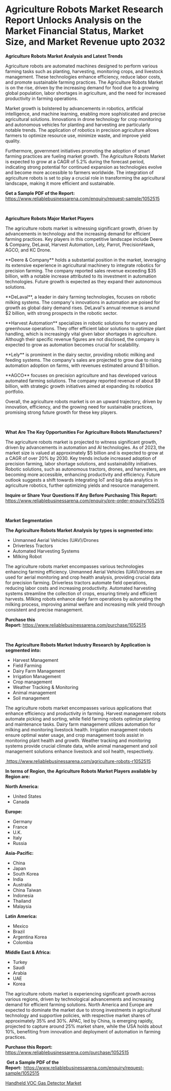 <p><h1>Agriculture Robots Market Research Report Unlocks Analysis on the Market Financial Status, Market Size, and Market Revenue upto 2032</h1></p><p><strong>Agriculture Robots Market Analysis and Latest Trends</strong></p>
<p><p>Agriculture robots are automated machines designed to perform various farming tasks such as planting, harvesting, monitoring crops, and livestock management. These technologies enhance efficiency, reduce labor costs, and promote sustainable farming practices. The Agriculture Robots Market is on the rise, driven by the increasing demand for food due to a growing global population, labor shortages in agriculture, and the need for increased productivity in farming operations.</p><p>Market growth is bolstered by advancements in robotics, artificial intelligence, and machine learning, enabling more sophisticated and precise agricultural solutions. Innovations in drone technology for crop monitoring and autonomous vehicles for planting and harvesting are particularly notable trends. The application of robotics in precision agriculture allows farmers to optimize resource use, minimize waste, and improve yield quality.</p><p>Furthermore, government initiatives promoting the adoption of smart farming practices are fueling market growth. The Agriculture Robots Market is expected to grow at a CAGR of 5.2% during the forecast period, indicating strong potential for continued expansion as technologies evolve and become more accessible to farmers worldwide. The integration of agriculture robots is set to play a crucial role in transforming the agricultural landscape, making it more efficient and sustainable.</p></p>
<p><strong>Get a Sample PDF of the Report:&nbsp;</strong> <a href="https://www.reliablebusinessarena.com/enquiry/request-sample/1052515?utm_campaign=2349&utm_medium=2&utm_source=Github&utm_content=ia&utm_term=16022025&utm_id=agriculture-robots">https://www.reliablebusinessarena.com/enquiry/request-sample/1052515</a></p>
<p>&nbsp;</p>
<p><strong>Agriculture Robots Major Market Players</strong></p>
<p><p>The agriculture robots market is witnessing significant growth, driven by advancements in technology and the increasing demand for efficient farming practices. Key players in this competitive landscape include Deere & Company, DeLaval, Harvest Automation, Lely, Parrot, PrecisionHawk, AGCO, and KC Drone.</p><p>**Deere & Company** holds a substantial position in the market, leveraging its extensive experience in agricultural machinery to integrate robotics for precision farming. The company reported sales revenue exceeding $35 billion, with a notable increase attributed to its investment in automation technologies. Future growth is expected as they expand their autonomous solutions.</p><p>**DeLaval**, a leader in dairy farming technologies, focuses on robotic milking systems. The company's innovations in automation are poised for growth as global dairy demand rises. DeLaval's annual revenue is around $2 billion, with strong prospects in the robotic sector.</p><p>**Harvest Automation** specializes in robotic solutions for nursery and greenhouse operations. They offer efficient labor solutions to optimize plant handling, which is increasingly vital given labor shortages in agriculture. Although their specific revenue figures are not disclosed, the company is expected to grow as automation becomes crucial for scalability.</p><p>**Lely** is prominent in the dairy sector, providing robotic milking and feeding systems. The company's sales are projected to grow due to rising automation adoption on farms, with revenues estimated around $1 billion.</p><p>**AGCO** focuses on precision agriculture and has developed various automated farming solutions. The company reported revenue of about $9 billion, with strategic growth initiatives aimed at expanding its robotics portfolio.</p><p>Overall, the agriculture robots market is on an upward trajectory, driven by innovation, efficiency, and the growing need for sustainable practices, promising strong future growth for these key players.</p></p>
<p>&nbsp;</p>
<p><strong>What Are The Key Opportunities For Agriculture Robots Manufacturers?</strong></p>
<p><p>The agriculture robots market is projected to witness significant growth, driven by advancements in automation and AI technologies. As of 2023, the market size is valued at approximately $5 billion and is expected to grow at a CAGR of over 20% by 2030. Key trends include increased adoption of precision farming, labor shortage solutions, and sustainability initiatives. Robotic solutions, such as autonomous tractors, drones, and harvesters, are becoming more accessible, enhancing productivity and efficiency. Future outlook suggests a shift towards integrating IoT and big data analytics in agriculture robotics, further optimizing yields and resource management.</p></p>
<p><strong>Inquire or Share Your Questions If Any Before Purchasing This Report:</strong> <a href="https://www.reliablebusinessarena.com/enquiry/pre-order-enquiry/1052515?utm_campaign=2349&utm_medium=2&utm_source=Github&utm_content=ia&utm_term=16022025&utm_id=agriculture-robots">https://www.reliablebusinessarena.com/enquiry/pre-order-enquiry/1052515</a></p>
<p>&nbsp;</p>
<p><strong>Market Segmentation</strong></p>
<p><strong>The Agriculture Robots Market Analysis by types is segmented into:</strong></p>
<p><ul><li>Unmanned Aerial Vehicles (UAV)/Drones</li><li>Driverless Tractors</li><li>Automated Harvesting Systems</li><li>Milking Robot</li></ul></p>
<p><p>The agriculture robots market encompasses various technologies enhancing farming efficiency. Unmanned Aerial Vehicles (UAV)/drones are used for aerial monitoring and crop health analysis, providing crucial data for precision farming. Driverless tractors automate field operations, reducing labor costs and increasing productivity. Automated harvesting systems streamline the collection of crops, ensuring timely and efficient harvests. Milking robots enhance dairy farm operations by automating the milking process, improving animal welfare and increasing milk yield through consistent and precise management.</p></p>
<p><strong>Purchase this Report:&nbsp;</strong><a href="https://www.reliablebusinessarena.com/purchase/1052515?utm_campaign=2349&utm_medium=2&utm_source=Github&utm_content=ia&utm_term=16022025&utm_id=agriculture-robots">https://www.reliablebusinessarena.com/purchase/1052515</a></p>
<p>&nbsp;</p>
<p><strong>The Agriculture Robots Market Industry Research by Application is segmented into:</strong></p>
<p><ul><li>Harvest Management</li><li>Field Farming</li><li>Dairy Farm Management</li><li>Irrigation Management</li><li>Crop management</li><li>Weather Tracking & Monitoring</li><li>Animal management</li><li>Soil management</li></ul></p>
<p><p>The agriculture robots market encompasses various applications that enhance efficiency and productivity in farming. Harvest management robots automate picking and sorting, while field farming robots optimize planting and maintenance tasks. Dairy farm management utilizes automation for milking and monitoring livestock health. Irrigation management robots ensure optimal water usage, and crop management tools assist in monitoring plant health and growth. Weather tracking and monitoring systems provide crucial climate data, while animal management and soil management solutions enhance livestock and soil health, respectively.</p></p>
<p><a href="https://www.reliablebusinessarena.com/agriculture-robots-r1052515?utm_campaign=2349&utm_medium=2&utm_source=Github&utm_content=ia&utm_term=16022025&utm_id=agriculture-robots">&nbsp;https://www.reliablebusinessarena.com/agriculture-robots-r1052515</a></p>
<p><strong>In terms of Region, the Agriculture Robots Market Players available by Region are:</strong></p>
<p>
    <p> <strong> North America: </strong>
        <ul>
            <li>United States</li>
            <li>Canada</li>
        </ul>
        </p> 
    <p> <strong> Europe: </strong>
        <ul>
            <li>Germany</li>
            <li>France</li>
            <li>U.K.</li>
            <li>Italy</li>
            <li>Russia</li>
        </ul>
        </p> 
    <p> <strong> Asia-Pacific: </strong>
        <ul>
            <li>China</li>
            <li>Japan</li>
            <li>South Korea</li>
            <li>India</li>
            <li>Australia</li>
            <li>China Taiwan</li>
            <li>Indonesia</li>
            <li>Thailand</li>
            <li>Malaysia</li>
        </ul>
        </p> 
    <p> <strong> Latin America: </strong>
        <ul>
            <li>Mexico</li>
            <li>Brazil</li>
            <li>Argentina Korea</li>
            <li>Colombia</li>
        </ul>
        </p> 
    <p> <strong> Middle East & Africa: </strong>
        <ul>
            <li>Turkey</li>
            <li>Saudi</li>
            <li>Arabia</li>
            <li>UAE</li>
            <li>Korea</li>
        </ul>
    </p>
    </p>
<p><p>The agriculture robots market is experiencing significant growth across various regions, driven by technological advancements and increasing demand for efficient farming solutions. North America and Europe are expected to dominate the market due to strong investments in agricultural technology and supportive policies, with respective market shares of approximately 35% and 30%. APAC, led by China, is emerging rapidly, projected to capture around 25% market share, while the USA holds about 10%, benefiting from innovation and deployment of automation in farming practices.</p></p>
<p><strong>Purchase this Report: </strong><a href="https://www.reliablebusinessarena.com/purchase/1052515?utm_campaign=2349&utm_medium=2&utm_source=Github&utm_content=ia&utm_term=16022025&utm_id=agriculture-robots">https://www.reliablebusinessarena.com/purchase/1052515</a></p>
<p>&nbsp;<strong>Get a Sample PDF of the Report:&nbsp;&nbsp;</strong><a href="https://www.reliablebusinessarena.com/enquiry/request-sample/1052515?utm_campaign=2349&utm_medium=2&utm_source=Github&utm_content=ia&utm_term=16022025&utm_id=agriculture-robots">https://www.reliablebusinessarena.com/enquiry/request-sample/1052515</a></p>
<p><strong></strong></p>
<p><p><a href="https://github.com/nafidurii/Market-Research-Report-List-1/blob/main/handheld-voc-gas-detector-market.md?utm_campaign=2349&utm_medium=2&utm_source=Github&utm_content=ia&utm_term=16022025&utm_id=agriculture-robots">Handheld VOC Gas Detector Market</a></p></p>
